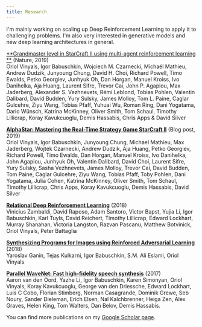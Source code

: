 ```yaml
---
title: Research
---
```


I'm mainly working on scaling up Deep Reinforcement Learning to apply it to challenging problems.
I'm also very interested in generative models and new deep learning architectures in general.

 [**Grandmaster level in StarCraft II using multi-agent reinforcement learning
**](https://rdcu.be/bVI7G) (Nature, 2019) \
   Oriol Vinyals, Igor Babuschkin, Wojciech M. Czarnecki, Michaël Mathieu, Andrew Dudzik, Junyoung Chung, David H. Choi, Richard Powell, Timo Ewalds, Petko Georgiev, Junhyuk Oh, Dan Horgan, Manuel Kroiss, Ivo Danihelka, Aja Huang, Laurent Sifre, Trevor Cai, John P. Agapiou, Max Jaderberg, Alexander S. Vezhnevets, Rémi Leblond, Tobias Pohlen, Valentin Dalibard, David Budden, Yury Sulsky, James Molloy, Tom L. Paine, Caglar Gulcehre, Ziyu Wang, Tobias Pfaff, Yuhuai Wu, Roman Ring, Dani Yogatama, Dario Wünsch, Katrina McKinney, Oliver Smith, Tom Schaul, Timothy Lillicrap, Koray Kavukcuoglu, Demis Hassabis, Chris Apps & David Silver

 [**AlphaStar: Mastering the Real-Time Strategy Game StarCraft II**](https://deepmind.com/blog/alphastar-mastering-real-time-strategy-game-starcraft-ii/) (Blog post, 2019) \
   Oriol Vinyals, Igor Babuschkin, Junyoung Chung, Michael Mathieu, Max Jaderberg, Wojtek Czarnecki, Andrew Dudzik, Aja Huang, Petko Georgiev, Richard Powell, Timo Ewalds, Dan Horgan, Manuel Kroiss, Ivo Danihelka, John Agapiou, Junhyuk Oh, Valentin Dalibard, David Choi, Laurent Sifre, Yury Sulsky, Sasha Vezhnevets, James Molloy, Trevor Cai, David Budden, Tom Paine, Caglar Gulcehre, Ziyu Wang, Tobias Pfaff, Toby Pohlen, Dani Yogatama, Julia Cohen, Katrina McKinney, Oliver Smith, Tom Schaul, Timothy Lillicrap, Chris Apps, Koray Kavukcuoglu, Demis Hassabis, David Silver

 [**Relational Deep Reinforcement Learning**](https://arxiv.org/abs/1806.01830) (2018) \
   Vinicius Zambaldi, David Raposo, Adam Santoro, Victor Bapst, Yujia Li, Igor Babuschkin, Karl Tuyls, David Reichert, Timothy Lillicrap, Edward Lockhart, Murray Shanahan, Victoria Langston, Razvan Pascanu, Matthew Botvinick, Oriol Vinyals, Peter Battaglia

[**Synthesizing Programs for Images using Reinforced Adversarial Learning**](https://arxiv.org/abs/1804.01118) (2018) \
   Yaroslav Ganin, Tejas Kulkarni, Igor Babuschkin, S.M. Ali Eslami, Oriol Vinyals

[**Parallel WaveNet: Fast high-fidelity speech synthesis**](https://arxiv.org/abs/1711.10433) (2017) \
   Aaron van den Oord, Yazhe Li, Igor Babuschkin, Karen Simonyan, Oriol Vinyals, Koray Kavukcuoglu, George van den Driessche, Edward Lockhart, Luis C Cobo, Florian Stimberg, Norman Casagrande, Dominik Grewe, Seb Noury, Sander Dieleman, Erich Elsen, Nal Kalchbrenner, Heiga Zen, Alex Graves, Helen King, Tom Walters, Dan Belov, Demis Hassabis.

You can find more publications on my [Google Scholar page](https://scholar.google.com/citations?user=_N2COeAAAAAJ).
